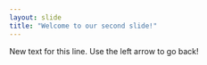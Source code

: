 ```yaml
---
layout: slide
title: "Welcome to our second slide!"
---
```

New text for this line.
Use the left arrow to go back!
